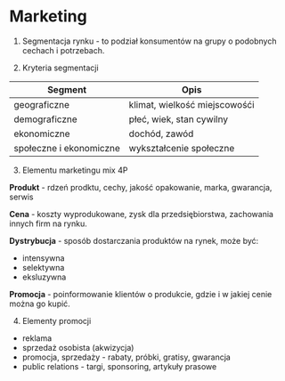 # Marketing

1. Segmentacja rynku - to podział konsumentów na grupy o podobnych cechach i potrzebach.

2. Kryteria segmentacji

| Segment                 | Opis                          |
|-------------------------|-------------------------------|
| geograficzne            | klimat, wielkość miejscowośći |
| demograficzne           | płeć, wiek, stan cywilny      |
| ekonomiczne             | dochód, zawód                 |
| społeczne i ekonomiczne | wykształcenie społeczne       |

3. Elementu marketingu mix 4P

**Produkt** - rdzeń prodktu, cechy, jakość opakowanie, marka, gwarancja, serwis

**Cena** - koszty wyprodukowane, zysk dla przedsiębiorstwa, zachowania innych firm na rynku.

**Dystrybucja** - sposób dostarczania produktów na rynek, może być:
- intensywna
- selektywna
- eksluzywna

**Promocja** - poinformowanie klientów o produkcie, gdzie i w jakiej cenie można go kupić.

4. Elementy promocji

- reklama
- sprzedaż osobista (akwizycja)
- promocja, sprzedaży - rabaty, próbki, gratisy, gwarancja
- public relations - targi, sponsoring, artykuły prasowe

